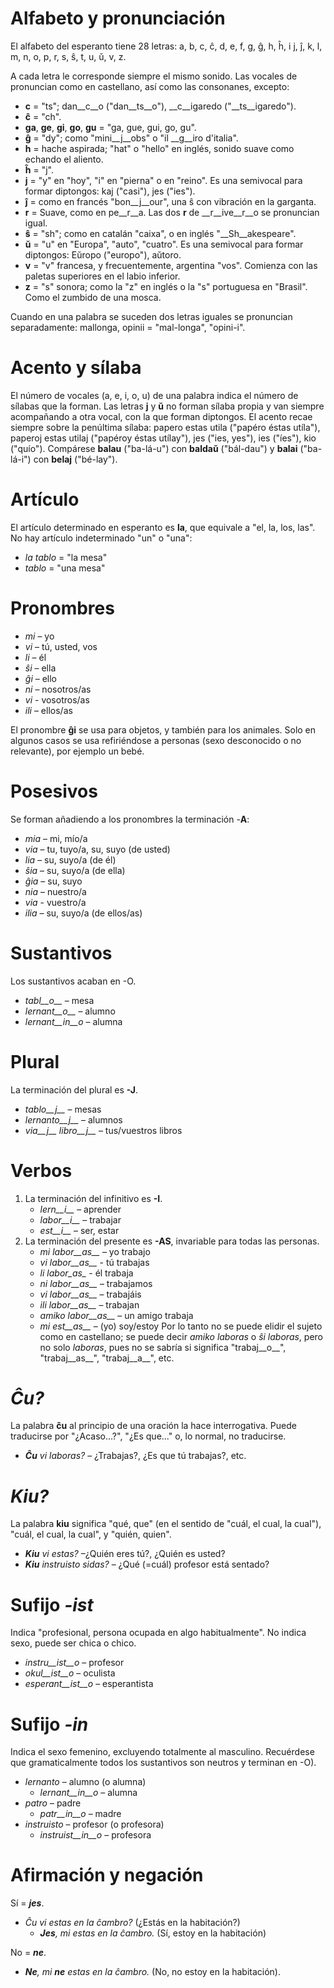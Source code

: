 # Alfabeto y pronunciación

El alfabeto del esperanto tiene 28 letras: a, b, c, ĉ, d, e, f, g, ĝ, h, ĥ, i j, ĵ, k, l, m, n, o, p, r, s, ŝ, t, u, ŭ, v, z.

A cada letra le corresponde siempre el mismo sonido. Las vocales de pronuncian como en castellano, así como las consonanes, excepto:

- __c__ = "ts"; dan__c__o ("dan__ts__o"), __c__igaredo ("__ts__igaredo").
- __ĉ__ = "ch".
- __ga__, __ge__, __gi__, __go__, __gu__ = "ga, gue, gui, go, gu".
- __ĝ__ = "dy"; como "mini__j__obs" o "il __g__iro d'italia".
- __h__ = hache aspirada; "hat" o "hello" en inglés, sonido suave como echando el aliento.
- __ĥ__ = "j".
- __j__ = "y" en "hoy", "i" en "pierna" o en "reino".
Es una semivocal para formar diptongos: kaj ("casi"), jes ("ies").
- __ĵ__ = como en francés "bon__j__our", una ŝ con vibración en la garganta.
- __r__ = Suave, como en pe__r__a. Las dos __r__ de __r__ive__r__o se pronuncian igual.
- __ŝ__ = "sh"; como en catalán "caixa", o en inglés "__Sh__akespeare".
- __ŭ__ = "u" en "Europa", "auto", "cuatro".
Es una semivocal para formar diptongos: Eŭropo ("europo"), aŭtoro.
- __v__ = "v" francesa, y frecuentemente, argentina "vos". Comienza con las paletas superiores en el labio inferior.
- __z__ = "s" sonora; como la "z" en inglés o la "s" portuguesa en "Brasil". Como el zumbido de una mosca.

Cuando en una palabra se suceden dos letras iguales se pronuncian separadamente: mallonga, opinii = "mal-longa", "opini-i".

# Acento y sílaba

El número de vocales (a, e, i, o, u) de una palabra indica el número de sílabas que la forman.
Las letras __j__ y __ŭ__ no forman sílaba propia y van siempre acompañando a otra vocal, con la que forman diptongos.
El acento recae siempre sobre la penúltima sílaba: papero estas utila ("papéro éstas utíla"), paperoj estas utilaj ("papéroy éstas utílay"), jes ("ies, yes"), ies ("íes"), kio ("quío").
Compárese __balau__ ("ba-lá-u") con __baldaŭ__ ("bál-dau") y __balai__ ("ba-lá-i") con __belaj__ ("bé-lay").

# Artículo

El artículo determinado en esperanto es __la__, que equivale a "el, la, los, las". No hay artículo indeterminado "un" o "una":

- *la tablo* = "la mesa"
- *tablo* = "una mesa"

# Pronombres

- *mi* – yo
- *vi* – tú, usted, vos
- *li* – él
- *ŝi* – ella
- *ĝi* – ello
- *ni* – nosotros/as
- *vi* - vosotros/as
- *ili* – ellos/as

El pronombre __ĝi__ se usa para objetos, y también para los animales. Solo en algunos casos se usa refiriéndose a personas (sexo desconocido o no relevante), por ejemplo un bebé.

# Posesivos

Se forman añadiendo a los pronombres la terminación -__A__:

- *mia* – mi, mío/a
- *via* – tu, tuyo/a, su, suyo (de usted)
- *lia* – su, suyo/a (de él)
- *ŝia* – su, suyo/a (de ella)
- *ĝia* – su, suyo
- *nia* – nuestro/a
- *via* - vuestro/a
- *ilia* – su, suyo/a (de ellos/as)

# Sustantivos

Los sustantivos acaban en -O.

- *tabl__o__* – mesa
- *lernant__o__* – alumno
- *lernant__in__o* – alumna

# Plural

La terminación del plural es __-J__.

- *tablo__j__* – mesas
- *lernanto__j__* – alumnos
- *via__j__ libro__j__* – tus/vuestros libros

# Verbos

1. La terminación del infinitivo es __-I__.
   - *lern__i__* – aprender
   - *labor__i__* – trabajar
   - *est__i__* – ser, estar
2. La terminación del presente es __-AS__, invariable para todas las personas.
   - *mi labor__as__* – yo trabajo
   - *vi labor__as__* - tú trabajas
   - *li labor_as_* - él trabaja
   - *ni labor__as__* – trabajamos
   - *vi labor__as__* – trabajáis
   - *ili labor__as__* – trabajan
   - *amiko labor__as__* – un amigo trabaja
   - *mi est__as__* – (yo) soy/estoy
   Por lo tanto no se puede elidir el sujeto como en castellano; se puede decir *amiko laboras* o *ŝi laboras*, pero no solo *laboras*, pues no se sabría si significa "trabaj__o__", "trabaj__as__", "trabaj__a__", etc.

# *Ĉu?*

La palabra __ĉu__ al principio de una oración la hace interrogativa. Puede traducirse por "¿Acaso...?", "¿Es que..." o, lo normal, no traducirse.
- *__Ĉu__ vi laboras?* – ¿Trabajas?, ¿Es que tú trabajas?, etc.

# *Kiu?*

La palabra __kiu__ significa "qué, que" (en el sentido de "cuál, el cual, la cual"), "cuál, el cual, la cual", y "quién, quien".

- *__Kiu__ vi estas?* –¿Quién eres tú?, ¿Quién es usted?
- *__Kiu__ instruisto sidas?* – ¿Qué (=cuál) profesor está sentado?

# Sufijo *-ist*

Indica "profesional, persona ocupada en algo habitualmente". No indica sexo, puede ser chica o chico.

- *instru__ist__o* – profesor
- *okul__ist__o* – oculista
- *esperant__ist__o* – esperantista

# Sufijo *-in*

Indica el sexo femenino, excluyendo totalmente al masculino. 
Recuérdese que gramaticalmente todos los sustantivos son neutros y terminan en -O).

- *lernanto* – alumno (o alumna)
    - *lernant__in__o* – alumna
- *patro* – padre
    - *patr__in__o* – madre
- *instruisto* – profesor (o profesora)
    - *instruist__in__o* – profesora

# Afirmación y negación

Sí = *__jes__*.

- *Ĉu vi estas en la ĉambro?* (¿Estás en la habitación?)
  - *__Jes__, mi estas en la ĉambro.* (Sí, estoy en la habitación)

No = *__ne__*.

- *__Ne__, mi __ne__ estas en la ĉambro.* (No, no estoy en la habitación).
